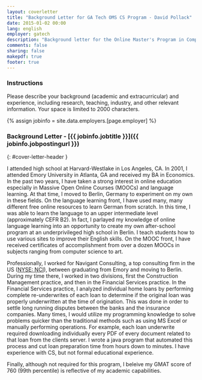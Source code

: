 ```yaml
---
layout: coverletter
title: "Background Letter for GA Tech OMS CS Program - David Pollack"
date: 2015-01-02 00:00
lang: english
employer: gatech
description: "Background letter for the Online Master's Program in Computer Science at Georgia Institute of Technology (OMS CS) - David Pollack"
comments: false
sharing: false
makepdf: true
footer: true
---
```

### Instructions

Please describe your background (academic and extracurricular) and experience, including research, teaching, industry, and other relevant information. Your space is limited to 2000 characters.

{% assign jobinfo = site.data.employers.[page.employer] %}
### Background Letter - [{{ jobinfo.jobtitle }}]({{ jobinfo.jobpostingurl }})
{: #cover-letter-header }

I attended high school at Harvard-Westlake in Los Angeles, CA.  In 2001, I attended Emory University in Atlanta, GA and received my BA in Economics.  In the past two years, I have taken a strong interest in online education especially in Massive Open Online Courses (MOOCs) and language learning.  At that time, I moved to Berlin, Germany to experiment on my own in these fields.  On the language learning front, I have used many, many different free online resources to learn German from scratch.  In this time, I was able to learn the language to an upper intermediate level (approximately CEFR B2).  In fact, I parlayed my knowledge of online language learning into an opportunity to create my own after-school program at an underprivileged high school in Berlin.  I teach students how to use various sites to improve their English skills.  On the MOOC front, I have received certificates of accomplishment from over a dozen MOOCs in subjects ranging from computer science to art.  

Professionally, I worked for Navigant Consulting, a top consulting firm in the US ([NYSE: NCI](https://www.google.com/finance?q=NYSE%3ANCI)), between graduating from Emory and moving to Berlin.  During my time there, I worked in two divisions, first the Construction Management practice, and then in the Financial Services practice.  In the Financial Services practice, I analyzed individual home loans by performing complete re-underwrites of each loan to determine if the original loan was properly underwritten at the time of origination.  This was done in order to settle long running disputes between the banks and the insurance companies.  Many times, I would utilize my programming knowledge to solve problems quicker than the traditional methods such as using MS Excel or manually performing operations.  For example, each loan underwrite required downloading individually every PDF of every document related to that loan from the clients server.  I wrote a java program that automated this process and cut loan preparation time from hours down to minutes.  I have experience with CS, but not formal educational experience.

Finally, although not required for this program, I beleive my GMAT score of 760 (99th percentile) is reflective of my academic capabilities.
